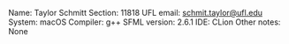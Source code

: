 Name: Taylor Schmitt
Section: 11818
UFL email: schmit.taylor@ufl.edu
System: macOS
Compiler: g++
SFML version: 2.6.1
IDE: CLion
Other notes: None
